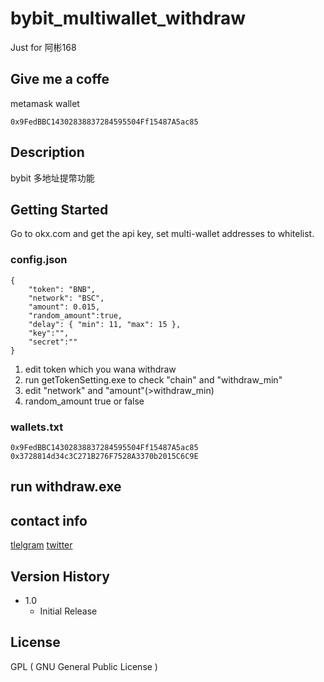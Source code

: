 # bybit_multiwallet_withdraw
Just for 阿彬168

## Give me a coffe 

metamask wallet
```
0x9FedBBC14302838837284595504Ff15487A5ac85
```

## Description

bybit 多地址提幣功能

## Getting Started
Go to okx.com and get the api key, set multi-wallet addresses to whitelist.

### config.json
```
{
    "token": "BNB",
    "network": "BSC",
    "amount": 0.015,
    "random_amount":true,
    "delay": { "min": 11, "max": 15 },
    "key":"",
    "secret":""
}
```
1. edit token which you wana withdraw
2. run getTokenSetting.exe to check "chain" and "withdraw_min"
3. edit "network" and "amount"(>withdraw_min)
4. random_amount true or false

### wallets.txt
```
0x9FedBBC14302838837284595504Ff15487A5ac85
0x3728814d34c3C271B276F7528A3370b2015C6C9E
```

## run withdraw.exe

## contact info

[tlelgram](https://t.me/liiiztw)
[twitter](https://twitter.com/game_liiiz)

## Version History

* 1.0
    * Initial Release

## License

GPL ( GNU General Public License )
